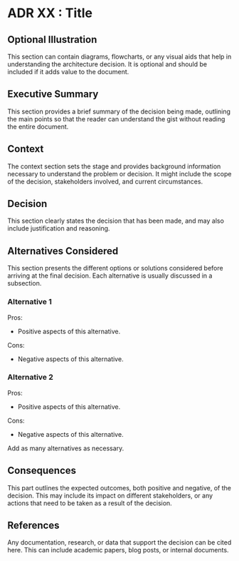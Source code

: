 # ADR XX : Title

## Optional Illustration

This section can contain diagrams, flowcharts, or any visual aids that help in
understanding the architecture decision. It is optional and should be included
if it adds value to the document.

## Executive Summary

This section provides a brief summary of the decision being made, outlining the
main points so that the reader can understand the gist without reading the
entire document.

## Context

The context section sets the stage and provides background information necessary
to understand the problem or decision. It might include the scope of the
decision, stakeholders involved, and current circumstances.

## Decision

This section clearly states the decision that has been made, and may also
include justification and reasoning.

## Alternatives Considered

This section presents the different options or solutions considered before
arriving at the final decision. Each alternative is usually discussed in a
subsection.

### Alternative 1

Pros:

- Positive aspects of this alternative.

Cons:

- Negative aspects of this alternative.

### Alternative 2

Pros:

- Positive aspects of this alternative.

Cons:

- Negative aspects of this alternative.

Add as many alternatives as necessary.

## Consequences

This part outlines the expected outcomes, both positive and negative, of the
decision. This may include its impact on different stakeholders, or any actions
that need to be taken as a result of the decision.

## References

Any documentation, research, or data that support the decision can be cited
here. This can include academic papers, blog posts, or internal documents.

